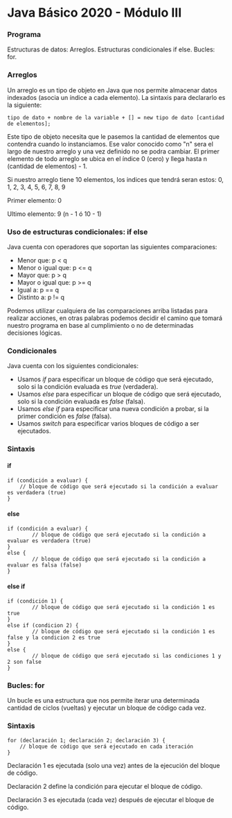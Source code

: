 # Java Básico 2020 - Módulo III

### Programa
Estructuras de datos: Arreglos. Estructuras condicionales if else. Bucles: for.


### Arreglos
Un arreglo es un tipo de objeto en Java que nos permite almacenar datos indexados (asocia un índice a cada elemento).
La sintaxis para declararlo es la siguiente:
    
    tipo de dato + nombre de la variable + [] = new tipo de dato [cantidad de elementos]; 
    
Este tipo de objeto necesita que le pasemos la cantidad de elementos que contendra cuando lo instanciamos. Ese
valor conocido como "n" sera el largo de nuestro arreglo y una vez definido no se podra cambiar.
El primer elemento de todo arreglo se ubica en el índice 0 (cero) y llega hasta n (cantidad de elementos) - 1.

Si nuestro arreglo tiene 10 elementos, los indices que tendrá seran estos: 0, 1, 2, 3, 4, 5, 6, 7, 8, 9

Primer elemento: 0

Ultimo elemento: 9 (n - 1 ó 10 - 1)

### Uso de estructuras condicionales: if else
Java cuenta con operadores que soportan las siguientes comparaciones:
- Menor que: p < q
- Menor o igual que: p <= q
- Mayor que: p > q
- Mayor o igual que: p >= q
- Igual a: p == q
- Distinto a: p != q

Podemos utilizar cualquiera de las comparaciones arriba listadas para realizar acciones, en otras palabras podemos
decidir el camino que tomará nuestro programa en base al cumplimiento o no de determinadas decisiones lógicas.

### Condicionales
Java cuenta con los siguientes condicionales:

- Usamos *if* para especificar un bloque de código que será ejecutado, solo si la condición evaluada es *true* (verdadera).
- Usamos *else* para especificar un bloque de código que será ejecutado, solo si la condición evaluada es *false* (falsa).
- Usamos *else if* para especificar una nueva condición a probar, si la primer condición es *false* (falsa).
- Usamos *switch* para especificar varios bloques de código a ser ejecutados.

### Sintaxis
#### if
    if (condición a evaluar) {
        // bloque de código que será ejecutado si la condición a evaluar es verdadera (true) 
    }
    
#### else
    if (condición a evaluar) {
            // bloque de código que será ejecutado si la condición a evaluar es verdadera (true) 
    }
    else {
            // bloque de código que será ejecutado si la condición a evaluar es falsa (false)
    }
#### else if
    if (condición 1) {
            // bloque de código que será ejecutado si la condición 1 es true
    }
    else if (condicion 2) {
            // bloque de código que será ejecutado si la condición 1 es false y la condicion 2 es true
    }
    else {
            // bloque de código que será ejecutado si las condiciones 1 y 2 son false
    }
    
 ### Bucles: for
 Un bucle es una estructura que nos permite iterar una determinada cantidad de ciclos (vueltas) y ejecutar un bloque
 de código cada vez.
 
 ### Sintaxis
    for (declaración 1; declaración 2; declaración 3) {
        // bloque de código que será ejecutado en cada iteración
    }  
    
Declaración 1 es ejecutada (solo una vez) antes de la ejecución del bloque de código.

Declaración 2 define la condición para ejecutar el bloque de código.

Declaración 3 es ejecutada (cada vez) después de ejecutar el bloque de código.
    